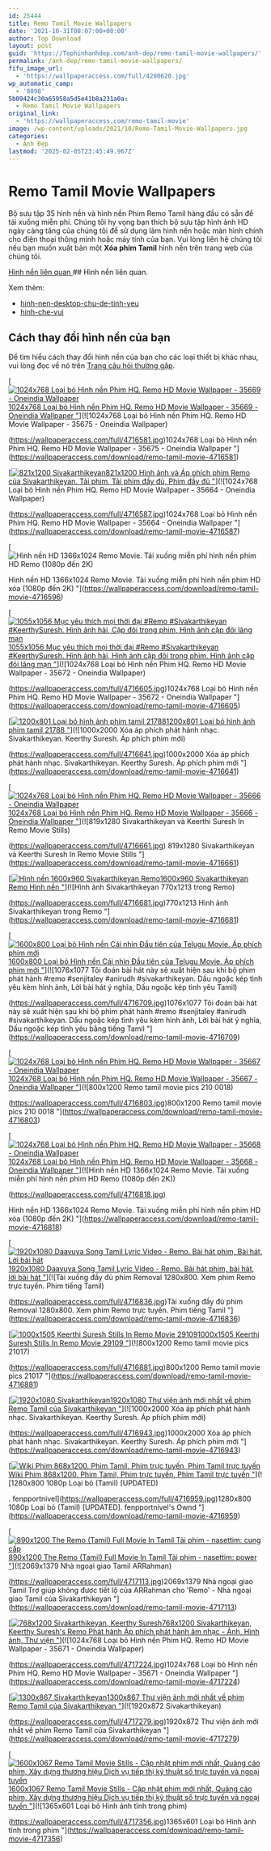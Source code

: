 ```yaml
---
id: 25444
title: Remo Tamil Movie Wallpapers
date: '2021-10-31T08:07:00+00:00'
author: Top Download
layout: post
guid: 'https://Tophinhanhdep.com/anh-dep/remo-tamil-movie-wallpapers/'
permalink: /anh-dep/remo-tamil-movie-wallpapers/
fifu_image_url:
  - 'https://wallpaperaccess.com/full/4280620.jpg'
wp_automatic_camp:
  - '8098'
5b09424c30a65958a5d5e41b8a231a0a:
  - Remo Tamil Movie Wallpapers
original_link:
  - 'https://wallpaperaccess.com/remo-tamil-movie'
image: /wp-content/uploads/2021/10/Remo-Tamil-Movie-Wallpapers.jpg
categories:
  - Ảnh Đẹp
lastmod: '2025-02-05T23:45:49.967Z'
---
```

# Remo Tamil Movie Wallpapers

Bộ sưu tập 35 hình nền và hình nền Phim Remo Tamil hàng đầu có sẵn để tải xuống miễn phí. Chúng tôi hy vọng bạn thích bộ sưu tập hình ảnh HD ngày càng tăng của chúng tôi để sử dụng làm hình nền hoặc màn hình chính cho điện thoại thông minh hoặc máy tính của bạn. Vui lòng liên hệ chúng tôi nếu bạn muốn xuất bản một **Xóa phim Tamil** hình nền trên trang web của chúng tôi.

[Hình nền liên quan ](#related) ## Hình nền liên quan.

   
 Xem thêm:

   
- [hinh-nen-desktop-chu-de-tinh-yeu](https://tophinhanhdep.com/anh-tinh-yeu/hinh-nen-desktop-chu-de-tinh-yeu/)
- [hinh-che-vui](https://tophinhanhdep.com/anh-che/hinh-che-vui/)

## Cách thay đổi hình nền của bạn

Để tìm hiểu cách thay đổi hình nền của bạn cho các loại thiết bị khác nhau, vui lòng đọc về nó trên [Trang câu hỏi thường gặp](https://tophinhanhdep.com/faq/).

  
[[![1024x768 Loại bỏ Hình nền Phim HQ.  Remo HD Movie Wallpaper - 35669 - Oneindia Wallpaper](https://wallpaperaccess.com/full/4280620.jpg)1024x768 Loại bỏ Hình nền Phim HQ. Remo HD Movie Wallpaper - 35669 - Oneindia Wallpaper "](https://wallpaperaccess.com/download/remo-tamil-movie-4280620)](![1024x768 Loại bỏ Hình nền Phim HQ.  Remo HD Movie Wallpaper - 35675 - Oneindia Wallpaper)

(https://wallpaperaccess.com/full/4716581.jpg)1024x768 Loại bỏ Hình nền Phim HQ. Remo HD Movie Wallpaper - 35675 - Oneindia Wallpaper "](https://wallpaperaccess.com/download/remo-tamil-movie-4716581)

[[![821x1200 Sivakarthikeyan](https://wallpaperaccess.com/full/4716586.jpg)821x1200 Hình ảnh và Áp phích phim Remo của Sivakarthikeyan. Tải phim, Tải phim đầy đủ, Phim đầy đủ "](https://wallpaperaccess.com/download/remo-tamil-movie-4716586)](![1024x768 Loại bỏ Hình nền Phim HQ.  Remo HD Movie Wallpaper - 35664 - Oneindia Wallpaper)

(https://wallpaperaccess.com/full/4716587.jpg)1024x768 Loại bỏ Hình nền Phim HQ. Remo HD Movie Wallpaper - 35664 - Oneindia Wallpaper "](https://wallpaperaccess.com/download/remo-tamil-movie-4716587)

[![Hình nền HD 1366x1024 Remo Movie.  Tải xuống miễn phí hình nền phim HD Remo (1080p đến 2K)](https://wallpaperaccess.com/full/4716596.jpg)

Hình nền HD 1366x1024 Remo Movie. Tải xuống miễn phí hình nền phim HD xóa (1080p đến 2K) "](https://wallpaperaccess.com/download/remo-tamil-movie-4716596)

[[![1055x1056 Mục yêu thích mọi thời đại #Remo #Sivakarthikeyan #KeerthySuresh.  Hình ảnh hài, Cặp đôi trong phim, Hình ảnh cặp đôi lãng mạn](https://wallpaperaccess.com/full/4716601.jpg)1055x1056 Mục yêu thích mọi thời đại #Remo #Sivakarthikeyan #KeerthySuresh. Hình ảnh hài, Hình ảnh cặp đôi trong phim, Hình ảnh cặp đôi lãng mạn "](https://wallpaperaccess.com/download/remo-tamil-movie-4716601)](![1024x768 Loại bỏ Hình nền Phim HQ.  Remo HD Movie Wallpaper - 35672 - Oneindia Wallpaper)

(https://wallpaperaccess.com/full/4716605.jpg)1024x768 Loại bỏ Hình nền Phim HQ. Remo HD Movie Wallpaper - 35672 - Oneindia Wallpaper "](https://wallpaperaccess.com/download/remo-tamil-movie-4716605)

[[![1200x801 Loại bỏ hình ảnh phim tamil 21788](https://wallpaperaccess.com/full/4716607.jpg)1200x801 Loại bỏ hình ảnh phim tamil 21788 "](https://wallpaperaccess.com/download/remo-tamil-movie-4716607)](![1000x2000 Xóa áp phích phát hành nhạc.  Sivakarthikeyan.  Keerthy Suresh.  Áp phích phim mới)

(https://wallpaperaccess.com/full/4716641.jpg)1000x2000 Xóa áp phích phát hành nhạc. Sivakarthikeyan. Keerthy Suresh. Áp phích phim mới "](https://wallpaperaccess.com/download/remo-tamil-movie-4716641)

[[![1024x768 Loại bỏ Hình nền Phim HQ.  Remo HD Movie Wallpaper - 35666 - Oneindia Wallpaper](https://wallpaperaccess.com/full/4716658.jpg)1024x768 Loại bỏ Hình nền Phim HQ. Remo HD Movie Wallpaper - 35666 - Oneindia Wallpaper "](https://wallpaperaccess.com/download/remo-tamil-movie-4716658)](![819x1280 Sivakarthikeyan và Keerthi Suresh In Remo Movie Stills)

(https://wallpaperaccess.com/full/4716661.jpg) 819x1280 Sivakarthikeyan và Keerthi Suresh In Remo Movie Stills "](https://wallpaperaccess.com/download/remo-tamil-movie-4716661)

[[![Hình nền 1600x960 Sivakarthikeyan Remo](https://wallpaperaccess.com/full/4716680.jpg)1600x960 Sivakarthikeyan Remo Hình nền "](https://wallpaperaccess.com/download/remo-tamil-movie-4716680)](![Hình ảnh Sivakarthikeyan 770x1213 trong Remo)

(https://wallpaperaccess.com/full/4716681.jpg)770x1213 Hình ảnh Sivakarthikeyan trong Remo "](https://wallpaperaccess.com/download/remo-tamil-movie-4716681)

[[![1600x800 Loại bỏ Hình nền Cái nhìn Đầu tiên của Telugu Movie.  Áp phích phim mới](https://wallpaperaccess.com/full/4716698.jpg)1600x800 Loại bỏ Hình nền Cái nhìn Đầu tiên của Telugu Movie. Áp phích phim mới "](https://wallpaperaccess.com/download/remo-tamil-movie-4716698)](![1076x1077 Tôi đoán bài hát này sẽ xuất hiện sau khi bộ phim phát hành #remo #senjitaley #anirudh #sivakarthikeyan.  Dấu ngoặc kép tình yêu kèm hình ảnh, Lời bài hát ý nghĩa, Dấu ngoặc kép tình yêu Tamil)

(https://wallpaperaccess.com/full/4716709.jpg)1076x1077 Tôi đoán bài hát này sẽ xuất hiện sau khi bộ phim phát hành #remo #senjitaley #anirudh #sivakarthikeyan. Dấu ngoặc kép tình yêu kèm hình ảnh, Lời bài hát ý nghĩa, Dấu ngoặc kép tình yêu bằng tiếng Tamil "](https://wallpaperaccess.com/download/remo-tamil-movie-4716709)

[[![1024x768 Loại bỏ Hình nền Phim HQ.  Remo HD Movie Wallpaper - 35667 - Oneindia Wallpaper](https://wallpaperaccess.com/full/4716710.jpg)1024x768 Loại bỏ Hình nền Phim HQ. Remo HD Movie Wallpaper - 35667 - Oneindia Wallpaper "](https://wallpaperaccess.com/download/remo-tamil-movie-4716710)](![800x1200 Remo tamil movie pics 210 0018)

(https://wallpaperaccess.com/full/4716803.jpg)800x1200 Remo tamil movie pics 210 0018 "](https://wallpaperaccess.com/download/remo-tamil-movie-4716803)

[[![1024x768 Loại bỏ Hình nền Phim HQ.  Remo HD Movie Wallpaper - 35668 - Oneindia Wallpaper](https://wallpaperaccess.com/full/4716815.jpg)1024x768 Loại bỏ Hình nền Phim HQ. Remo HD Movie Wallpaper - 35668 - Oneindia Wallpaper "](https://wallpaperaccess.com/download/remo-tamil-movie-4716815)](![Hình nền HD 1366x1024 Remo Movie.  Tải xuống miễn phí hình nền phim HD Remo (1080p đến 2K))

(https://wallpaperaccess.com/full/4716818.jpg)

Hình nền HD 1366x1024 Remo Movie. Tải xuống miễn phí hình nền phim HD xóa (1080p đến 2K) "](https://wallpaperaccess.com/download/remo-tamil-movie-4716818)

[[![1920x1080 Daavuya Song Tamil Lyric Video - Remo.  Bài hát phim, Bài hát, Lời bài hát](https://wallpaperaccess.com/full/4716825.jpg)1920x1080 Daavuya Song Tamil Lyric Video - Remo. Bài hát phim, bài hát, lời bài hát "](https://wallpaperaccess.com/download/remo-tamil-movie-4716825)](![Tải xuống đầy đủ phim Removal 1280x800.  Xem phim Remo trực tuyến.  Phim tiếng Tamil)

(https://wallpaperaccess.com/full/4716836.jpg)Tải xuống đầy đủ phim Removal 1280x800. Xem phim Remo trực tuyến. Phim tiếng Tamil "](https://wallpaperaccess.com/download/remo-tamil-movie-4716836)

[[![1000x1505 Keerthi Suresh Stills In Remo Movie 29109](https://wallpaperaccess.com/full/4716850.jpg)1000x1505 Keerthi Suresh Stills In Remo Movie 29109 "](https://wallpaperaccess.com/download/remo-tamil-movie-4716850)](![800x1200 Remo tamil movie pics 21017)

(https://wallpaperaccess.com/full/4716881.jpg)800x1200 Remo tamil movie pics 21017 "](https://wallpaperaccess.com/download/remo-tamil-movie-4716881)

[[![1920x1080 Sivakarthikeyan](https://wallpaperaccess.com/full/4716921.jpg)1920x1080 Thư viện ảnh mới nhất về phim Remo Tamil của Sivakarthikeyan "](https://wallpaperaccess.com/download/remo-tamil-movie-4716921)](![1000x2000 Xóa áp phích phát hành nhạc.  Sivakarthikeyan.  Keerthy Suresh.  Áp phích phim mới)

(https://wallpaperaccess.com/full/4716943.jpg)1000x2000 Xóa áp phích phát hành nhạc. Sivakarthikeyan. Keerthy Suresh. Áp phích phim mới "](https://wallpaperaccess.com/download/remo-tamil-movie-4716943)

[[![Wiki Phim 868x1200.  Phim Tamil, Phim trực tuyến, Phim Tamil trực tuyến](https://wallpaperaccess.com/full/4716953.jpg)Wiki Phim 868x1200. Phim Tamil, Phim trực tuyến, Phim Tamil trực tuyến "](https://wallpaperaccess.com/download/remo-tamil-movie-4716953)](![1280x800 1080p Loại bỏ (Tamil) [UPDATED)

.  fenpportnivel](https://wallpaperaccess.com/full/4716959.jpg)1280x800 1080p Loại bỏ (Tamil) \[UPDATED\]. fenpportnivel's Ownd "](https://wallpaperaccess.com/download/remo-tamil-movie-4716959)

[[![890x1200 The Remo (Tamil) Full Movie In Tamil Tải phim - nasettim: cung cấp](https://wallpaperaccess.com/full/4717075.jpg)890x1200 The Remo (Tamil) Full Movie In Tamil Tải phim - nasettim: power "](https://wallpaperaccess.com/download/remo-tamil-movie-4717075)](![2069x1379 Nhà ngoại giao Tamil ARRahman)

(https://wallpaperaccess.com/full/4717113.jpg)2069x1379 Nhà ngoại giao Tamil Trợ giúp không được tiết lộ của ARRahman cho 'Remo' - Nhà ngoại giao Tamil của Sivakarthikeyan "](https://wallpaperaccess.com/download/remo-tamil-movie-4717113)

[[![768x1200 Sivakarthikeyan, Keerthy Suresh](https://wallpaperaccess.com/full/4717146.jpg)768x1200 Sivakarthikeyan, Keerthy Suresh's Remo Phát hành Áp phích phát hành âm nhạc - Ảnh, Hình ảnh, Thư viện "](https://wallpaperaccess.com/download/remo-tamil-movie-4717146)](![1024x768 Loại bỏ Hình nền Phim HQ.  Remo HD Movie Wallpaper - 35671 - Oneindia Wallpaper)

(https://wallpaperaccess.com/full/4717224.jpg)1024x768 Loại bỏ Hình nền Phim HQ. Remo HD Movie Wallpaper - 35671 - Oneindia Wallpaper "](https://wallpaperaccess.com/download/remo-tamil-movie-4717224)

[[![1300x867 Sivakarthikeyan](https://wallpaperaccess.com/full/4717232.jpg)1300x867 Thư viện ảnh mới nhất về phim Remo Tamil của Sivakarthikeyan "](https://wallpaperaccess.com/download/remo-tamil-movie-4717232)](![1920x872 Sivakarthikeyan)

(https://wallpaperaccess.com/full/4717279.jpg)1920x872 Thư viện ảnh mới nhất về phim Remo Tamil của Sivakarthikeyan "](https://wallpaperaccess.com/download/remo-tamil-movie-4717279)

[[![1600x1067 Remo Tamil Movie Stills - Cập nhật phim mới nhất, Quảng cáo phim, Xây dựng thương hiệu Dịch vụ tiếp thị kỹ thuật số trực tuyến và ngoại tuyến](https://wallpaperaccess.com/full/4717341.jpg)1600x1067 Remo Tamil Movie Stills - Cập nhật phim mới nhất, Quảng cáo phim, Xây dựng thương hiệu Dịch vụ tiếp thị kỹ thuật số trực tuyến và ngoại tuyến "](https://wallpaperaccess.com/download/remo-tamil-movie-4717341)](![1365x601 Loại bỏ Hình ảnh tĩnh trong phim)

(https://wallpaperaccess.com/full/4717356.jpg)1365x601 Loại bỏ Hình ảnh tĩnh trong phim "](https://wallpaperaccess.com/download/remo-tamil-movie-4717356)
